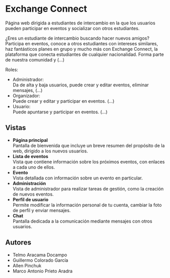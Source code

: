 # Exchange Connect

Página web dirigida a estudiantes de intercambio en la que los usuarios pueden participar en eventos y socializar con otros estudiantes.  

¿Eres un estudiante de intercambio buscando hacer nuevos amigos? Participa en eventos, conoce a otros estudiantes con intereses similares, haz fantásticos planes en grupo y mucho más con Exchange Connect, la plataforma que conecta estudiantes de cualquier nacionalidad. Forma parte de nuestra comunidad y (...)


Roles:
 - Administrador:  
    Da de alta y baja usuarios, puede crear y editar eventos, eliminar mensajes, (...)
 - Organizador:  
    Puede crear y editar y participar en eventos. (...)
 - Usuario:  
    Puede apuntarse y participar en eventos. (...)

## Vistas

- **Página principal**  
  Pantalla de bienvenida que incluye un breve resumen del propósito de la web, dirigido a los nuevos usuarios.
- **Lista de eventos**  
  Vista que contiene información sobre los próximos eventos, con enlaces a cada uno de ellos.
- **Evento**  
  Vista detallada con información sobre un evento en particular.
- **Administración**  
  Vista de administrador para realizar tareas de gestión, como la creación de nuevos eventos.
- **Perfil de usuario**  
  Permite modificar la información personal de tu cuenta, cambiar la foto de perfil y enviar mensajes. 
- **Chat**  
  Pantalla dedicada a la comunicación mediante mensajes con otros usuarios.

## Autores
- Telmo Aracama Docampo
- Guillermo Colorado García
- Allen Pinchuk
- Marco Antonio Prieto Aradra

